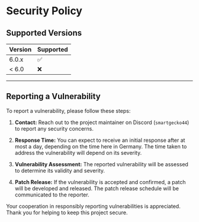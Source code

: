 # Security Policy

## Supported Versions

| Version | Supported          |
|---------|--------------------|
| 6.0.x   | :white_check_mark: |
| < 6.0   | :x:                |
___
## Reporting a Vulnerability

To report a vulnerability, please follow these steps:

1. **Contact:** Reach out to the project maintainer on Discord (`smartgecko44`) to report any security concerns.

2. **Response Time:** You can expect to receive an initial response after at most a day, depending on the time here in Germany. The time taken to address the vulnerability will depend on its severity.

3. **Vulnerability Assessment:** The reported vulnerability will be assessed to determine its validity and severity.

4. **Patch Release:** If the vulnerability is accepted and confirmed, a patch will be developed and released. The patch release schedule will be communicated to the reporter.

Your cooperation in responsibly reporting vulnerabilities is appreciated. Thank you for helping to keep this project secure.
